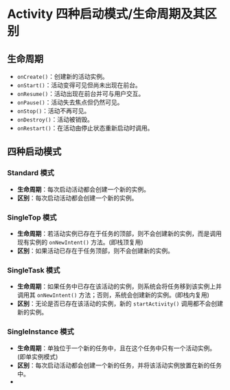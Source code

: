 # Activity 四种启动模式/生命周期及其区别

## 生命周期
  - `onCreate()`：创建新的活动实例。
  - `onStart()`：活动变得可见但尚未出现在前台。
  - `onResume()`：活动出现在前台并可与用户交互。
  - `onPause()`：活动失去焦点但仍然可见。
  - `onStop()`：活动不再可见。
  - `onDestroy()`：活动被销毁。
  - `onRestart()`：在活动由停止状态重新启动时调用。

## 四种启动模式
### Standard 模式
- **生命周期**：每次启动活动都会创建一个新的实例。
- **区别**：每次启动活动都会创建一个新的实例。

### SingleTop 模式
- **生命周期**：若活动实例已存在于任务的顶部，则不会创建新的实例，而是调用现有实例的 `onNewIntent()` 方法。(即栈顶复用)
- **区别**：如果活动已存在于任务顶部，则不会创建新的实例。

### SingleTask 模式
- **生命周期**：如果任务中已存在该活动的实例，则系统会将任务移到该实例上并调用其 `onNewIntent()` 方法；否则，系统会创建新的实例。(即栈内复用)
- **区别**：无论是否已存在该活动的实例，新的 `startActivity()` 调用都不会创建新的实例。

### SingleInstance 模式
- **生命周期**：单独位于一个新的任务中，且在这个任务中只有一个活动实例。(即单实例模式)
- **区别**：每次启动活动都会创建一个新的任务，并将该活动实例放置在新的任务中。
- 